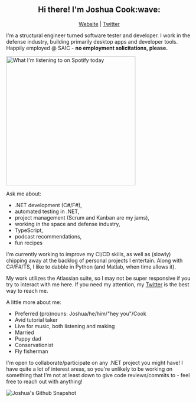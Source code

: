 <h2 align="center">Hi there! I'm Joshua Cook:wave:</h3>
<p align="center">
  <a href="https://joshuacook.dev">Website</a> | <a href="https://twitter.com/_jdcook3">Twitter</a>
</p>

I'm a structural engineer turned software tester and developer. I work in the defense industry, building primarily desktop apps and developer tools. Happily employed @ SAIC - **no employment solicitations, please.**

[<img src="https://spotify-readme-joshuacookdev.vercel.app/api/spotify-playing" alt="What I'm listening to on Spotify today" width="350"/>](https://open.spotify.com/user/jdcook3)

Ask me about:
* .NET development (C#/F#),
* automated testing in .NET,
* project management (Scrum and Kanban are my jams),
* working in the space and defense industry,
* TypeScript,
* podcast recommendations,
* fun recipes

I'm currently working to improve my CI/CD skills, as well as (slowly) chipping away at the backlog of personal projects I entertain. Along with C#/F#/TS, I like to dabble in Python (and Matlab, when time allows it).

My work utilizes the Atlassian suite, so I may not be super responsive if you try to interact with me here. If you need my attention, my [Twitter](https://twitter.com/_jdcook3) is the best way to reach me.

A little more about me:
* Preferred (pro)nouns: Joshua/he/him/"hey you"/Cook
* Avid tutorial taker
* Live for music, both listening and making
* Married
* Puppy dad
* Conservationist
* Fly fisherman

I'm open to collaborate/participate on any .NET project you might have! I have quite a lot of interest areas, so you're unlikely to be working on something that I'm not at least down to give code reviews/commits to - feel free to reach out with anything!

![Joshua's Github Snapshot](https://github-readme-stats.vercel.app/api?username=joshuacookdev&count_private=true&hide=stars&show_icons=true)
